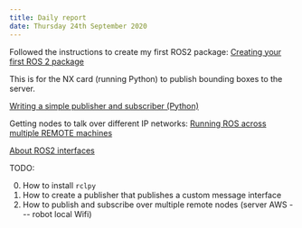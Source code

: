 ```yaml
---
title: Daily report
date: Thursday 24th September 2020
---
```


Followed the instructions to create my first ROS2 package:
[Creating your first ROS 2 package](https://index.ros.org/doc/ros2/Tutorials/Creating-Your-First-ROS2-Package/)

This is for the NX card (running Python) to publish bounding boxes to the server.

[Writing a simple publisher and subscriber (Python)](https://index.ros.org/doc/ros2/Tutorials/Writing-A-Simple-Py-Publisher-And-Subscriber/#pypubsub)

Getting nodes to talk over different IP networks:
[Running ROS across multiple REMOTE machines](https://wiki.ros.org/ROS/Tutorials/MultipleRemoteMachines)

[About ROS2 interfaces](https://index.ros.org/doc/ros2/Concepts/About-ROS-Interfaces/)

TODO:

0. How to install `rclpy`
1. How to create a publisher that publishes a custom message interface
2. How to publish and subscribe over multiple remote nodes (server AWS --- robot local Wifi)
